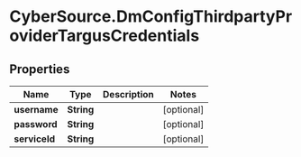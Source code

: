 # CyberSource.DmConfigThirdpartyProviderTargusCredentials

## Properties
Name | Type | Description | Notes
------------ | ------------- | ------------- | -------------
**username** | **String** |  | [optional] 
**password** | **String** |  | [optional] 
**serviceId** | **String** |  | [optional] 


